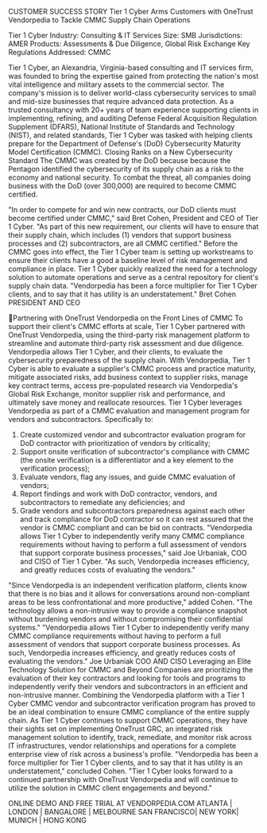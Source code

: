 CUSTOMER SUCCESS STORY
Tier 1 Cyber Arms Customers with OneTrust Vendorpedia to Tackle CMMC Supply Chain Operations

Tier 1 Cyber
Industry: Consulting & IT Services Size: SMB Jurisdictions: AMER Products: Assessments & Due Diligence, Global Risk Exchange Key Regulations Addressed: CMMC

Tier 1 Cyber, an Alexandria, Virginia-based consulting and IT services firm, was founded to bring the expertise gained from protecting the nation's most vital intelligence and military assets to the commercial sector. The company's mission is to deliver world-class cybersecurity services to small and mid-size businesses that require advanced data protection.
As a trusted consultancy with 20+ years of team experience supporting clients in implementing, refining, and auditing Defense Federal Acquisition Regulation Supplement (DFARS), National Institute of Standards and Technology (NIST), and related standards, Tier 1 Cyber was tasked with helping clients prepare for the Department of Defense's (DoD) Cybersecurity Maturity Model Certification (CMMC).
Closing Ranks on a New Cybersecurity Standard
The CMMC was created by the DoD because because the Pentagon identified the cybersecurity of its supply chain as a risk to the economy and national security. To combat the threat, all companies doing business with the DoD (over 300,000) are required to become CMMC certified.

"In order to compete for and win new contracts, our DoD clients must become certified under CMMC," said Bret Cohen, President and CEO of Tier 1 Cyber. "As part of this new requirement, our clients will have to ensure that their supply chain, which includes (1) vendors that support business processes and (2) subcontractors, are all CMMC certified."
Before the CMMC goes into effect, the Tier 1 Cyber team is setting up workstreams to ensure their clients have a good a baseline level of risk management and compliance in place. Tier 1 Cyber quickly realized the need for a technology solution to automate operations and serve as a central repository for client's supply chain data.
"Vendorpedia has been a force multiplier for Tier 1 Cyber clients, and to say that it has utility is an understatement."
Bret Cohen
PRESIDENT AND CEO

Partnering with OneTrust Vendorpedia on the Front Lines of CMMC
To support their client's CMMC efforts at scale, Tier 1 Cyber partnered with OneTrust Vendorpedia, using the third-party risk management platform to streamline and automate third-party risk assessment and due diligence.
Vendorpedia allows Tier 1 Cyber, and their clients, to evaluate the cybersecurity preparedness of the supply chain. With Vendorpedia, Tier 1 Cyber is able to evaluate a supplier's CMMC process and practice maturity, mitigate associated risks, add business context to supplier risks, manage key contract terms, access pre-populated research via Vendorpedia's Global Risk Exchange, monitor supplier risk and performance, and ultimately save money and reallocate resources.
Tier 1 Cyber leverages Vendorpedia as part of a CMMC evaluation and management program for vendors and subcontractors. Specifically to:
1. Create customized vendor and subcontractor evaluation program for DoD contractor with prioritization of vendors by criticality;
2. Support onsite verification of subcontractor's compliance with CMMC (the onsite verification is a differentiator and a key element to the verification process);
3. Evaluate vendors, flag any issues, and guide CMMC evaluation of vendors;
4. Report findings and work with DoD contractor, vendors, and subcontractors to remediate any deficiencies; and
5. Grade vendors and subcontractors preparedness against each other and track compliance for DoD contractor so it can rest assured that the vendor is CMMC compliant and can be bid on contracts.
"Vendorpedia allows Tier 1 Cyber to independently verify many CMMC compliance requirements without having to perform a full assessment of vendors that support corporate business processes," said Joe Urbaniak, COO and CISO of Tier 1 Cyber. "As such, Vendorpedia increases efficiency, and greatly reduces costs of evaluating the vendors."

"Since Vendorpedia is an independent verification platform, clients know that there is no bias and it allows for conversations around non-compliant areas to be less confrontational and more productive," added Cohen. "The technology allows a non-intrusive way to provide a compliance snapshot without burdening vendors and without compromising their confidential systems."
"Vendorpedia allows Tier 1 Cyber to independently verify many CMMC compliance requirements without having to perform a full assessment of vendors that support corporate business processes. As such, Vendorpedia increases efficiency, and greatly reduces costs of evaluating the vendors."
Joe Urbaniak
COO AND CISO
Leveraging an Elite Technology Solution for CMMC and Beyond
Companies are prioritizing the evaluation of their key contractors and looking for tools and programs to independently verify their vendors and subcontractors in an efficient and non-intrusive manner. Combining the Vendorpedia platform with a Tier 1 Cyber CMMC vendor and subcontractor verification program has proved to be an ideal combination to ensure CMMC compliance of the entire supply chain.
As Tier 1 Cyber continues to support CMMC operations, they have their sights set on implementing OneTrust GRC, an integrated risk management solution to identify, track, remediate, and monitor risk across IT infrastructures, vendor relationships and operations for a complete enterprise view of risk across a business's profile.
"Vendorpedia has been a force multiplier for Tier 1 Cyber clients, and to say that it has utility is an understatement," concluded Cohen. "Tier 1 Cyber looks forward to a continued partnership with OneTrust Vendorpedia and will continue to utilize the solution in CMMC client engagements and beyond."

ONLINE DEMO AND FREE TRIAL AT VENDORPEDIA.COM
ATLANTA | LONDON | BANGALORE | MELBOURNE SAN FRANCISCO| NEW YORK| MUNICH | HONG KONG

